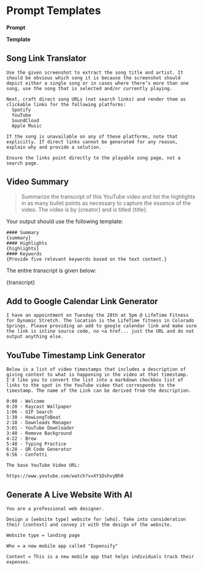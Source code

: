 # Prompt Templates

**Prompt**

**Template**

## Song Link Translator

```
Use the given screenshot to extract the song title and artist. It should be obvious which song it is because the screenshot should depict either a single song or in cases where there’s more than one song, use the song that is selected and/or currently playing.

Next, craft direct song URLs (not search links) and render them as clickable links for the following platforms:
  Spotify
  YouTube
  SoundCloud
  Apple Music

If the song is unavailable on any of these platforms, note that explicitly. If direct links cannot be generated for any reason, explain why and provide a solution.

Ensure the links point directly to the playable song page, not a search page.
```

## Video Summary
> Summarize the transcript of this YouTube video and list the highlights in as many bullet points as necessary to capture the essence of the video. The video is by {creator} and is titled {title}.

Your output should use the following template:

```
#### Summary
{summary}
#### Highlights
{highlights}
#### Keywords
{Provide five relevant keywords based on the text content.}
```

The entire transcript is given below:

{transcript}

## Add to Google Calendar Link Generator
```
I have an appointment on Tuesday the 28th at 5pm @ LifeTime Fitness for Dynamic Stretch. The location is the LifeTime fitness in Colorado Springs. Please providing an add to google calendar link and make sure the link is inline source code, no <a href... just the URL and do not output anything else.
```

## YouTube Timestamp Link Generator
```
Below is a list of video timestamps that includes a description of giving context to what is happening in the video at that timestamp. I'd like you to convert the list into a markdown checkbox list of links to the spot in the YouTube video that corresponds to the timestamp. The name of the Link can be derived from the description.

0:00 - Welcome
0:20 - Raycast Wallpaper
1:06 - GIF Search
1:30 - HowLongToBeat
2:18 - Downloads Manager
3:01 - YouTube Downloader
3:40 - Remove Background
4:22 - Brew
5:48 - Typing Practice
6:28 - QR Code Generator
6:56 - Confetti

The base YouTube Video URL:

https://www.youtube.com/watch?v=XY1OshvyBh0
```

## Generate A Live Website With AI
```
You are a professional web designer.

Design a [website type] website for [who]. Take into consideration their [context] and convey it with the design of the website.

Website type = landing page

Who = a new mobile app called "Expensify"

Context = This is a new mobile app that helps individuals track their expenses.
```